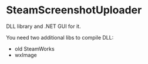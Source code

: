 # SteamScreenshotUploader

DLL library and .NET GUI for it.

You need two additional libs to compile DLL:
- old SteamWorks
- wxImage
